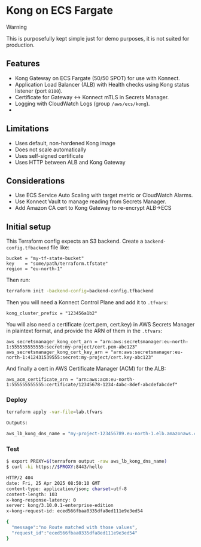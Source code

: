 # Kong on ECS Fargate



> [!WARNING]
> This is purposefully kept simple just for demo purposes, it is not suited for production.

## Features
* Kong Gateway on ECS Fargate (50/50 SPOT) for use with Konnect.
* Application Load Balancer (ALB) with Health checks using Kong status listener (port `8100`).
* Certificate for Gateway <-> Konnect mTLS in Secrets Manager.
* Logging with CloudWatch Logs (group `/aws/ecs/kong`).
* 

## Limitations
* Uses default, non-hardened Kong image
* Does not scale automatically
* Uses self-signed certificate
* Uses HTTP between ALB and Kong Gateway

## Considerations
* Use ECS Service Auto Scaling with target metric or CloudWatch Alarms.
* Use Konnect Vault to manage reading from Secrets Manager.
* Add Amazon CA cert to Kong Gateway to re-encrypt ALB->ECS

## Initial setup
This Terraform config expects an S3 backend. Create a `backend-config.tfbackend` file like:

```hcl
bucket = "my-tf-state-bucket"
key    = "some/path/terraform.tfstate"
region = "eu-north-1"
```
Then run:
```bash
terraform init -backend-config=backend-config.tfbackend
```

Then you will need a Konnect Control Plane and add it to `.tfvars`:
```hcl
kong_cluster_prefix = "123456a1b2"
```

You will also need a certificate (cert.pem, cert.key) in AWS Secrets Manager in plaintext format, and provide the ARN of them in the `.tfvars`:
```hcl
aws_secretsmanager_kong_cert_arn = "arn:aws:secretsmanager:eu-north-1:555555555555:secret:my-project/cert.pem-abc123"
aws_secretsmanager_kong_cert_key_arn = "arn:aws:secretsmanager:eu-north-1:412431539555:secret:my-project/cert.key-abc123"
```

And finally a cert in AWS Certificate Manager (ACM) for the ALB:
```hcl
aws_acm_certificate_arn = "arn:aws:acm:eu-north-1:555555555555:certificate/12345678-1234-4abc-8def-abcdefabcdef"
```

### Deploy
```bash
terraform apply -var-file=lab.tfvars

Outputs:

aws_lb_kong_dns_name = "my-project-123456789.eu-north-1.elb.amazonaws.com"
```

### Test

```bash
$ export PROXY=$(terraform output -raw aws_lb_kong_dns_name) 
$ curl -ki https://$PROXY:8443/hello

HTTP/2 404
date: Fri, 25 Apr 2025 08:50:10 GMT
content-type: application/json; charset=utf-8
content-length: 103
x-kong-response-latency: 0
server: kong/3.10.0.1-enterprise-edition
x-kong-request-id: eced566fbaa0335dfa8ed111e9e3ed54

{
  "message":"no Route matched with those values",
  "request_id":"eced566fbaa0335dfa8ed111e9e3ed54"
}
```

